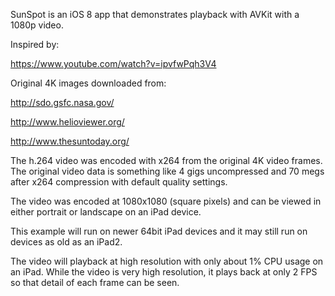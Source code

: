SunSpot is an iOS 8 app that demonstrates playback with AVKit with a 1080p video.

Inspired by:

https://www.youtube.com/watch?v=ipvfwPqh3V4

Original 4K images downloaded from:

http://sdo.gsfc.nasa.gov/

http://www.helioviewer.org/

http://www.thesuntoday.org/

The h.264 video was encoded with x264 from the original 4K video frames.
The original video data is something like 4 gigs uncompressed and 70 megs
after x264 compression with default quality settings.

The video was encoded at 1080x1080 (square pixels) and can be viewed in
either portrait or landscape on an iPad device.

This example will run on newer 64bit iPad devices and it may still run
on devices as old as an iPad2.

The video will playback at high resolution with only about 1% CPU usage
on an iPad. While the video is very high resolution, it plays back at only
2 FPS so that detail of each frame can be seen.


